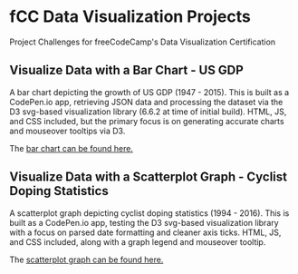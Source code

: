 # fCC Data Visualization Projects
Project Challenges for freeCodeCamp's Data Visualization Certification

## Visualize Data with a Bar Chart - US GDP
A bar chart depicting the growth of US GDP (1947 - 2015). This is built as a CodePen.io app, retrieving JSON data and processing the dataset via the D3 svg-based visualization library (6.6.2 at time of initial build). HTML, JS, and CSS included, but the primary focus is on generating accurate charts and mouseover tooltips via D3.

The [bar chart can be found here.](https://codepen.io/allemandi/full/oNBwrjX "fCC: Visualize Data with a Bar Chart - US GDP")

## Visualize Data with a Scatterplot Graph - Cyclist Doping Statistics
A scatterplot graph depicting cyclist doping statistics (1994 - 2016). This is built as a CodePen.io app, testing the D3 svg-based visualization library with a focus on parsed date formatting and cleaner axis ticks. HTML, JS, and CSS included, along with a graph legend and mouseover tooltip.

The [scatterplot graph can be found here.](https://codepen.io/allemandi/full/eYgVmEb "fCC: Visualize Data with a Scatterplot Graph - Cyclist Doping Statistics")
